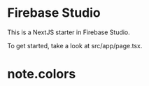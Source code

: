 # Firebase Studio

This is a NextJS starter in Firebase Studio.

To get started, take a look at src/app/page.tsx.
# note.colors
